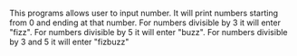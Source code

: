 This programs allows user to input  number. It will print numbers starting from 0 and ending at that number. For numbers divisible by 3 it will enter "fizz". For numbers divisible by 5 it will enter "buzz". For numbers divisible by 3 and 5 it will enter "fizbuzz"
